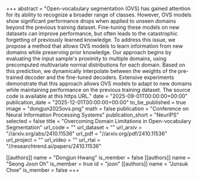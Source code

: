 +++
abstract = "Open-vocabulary segmentation (OVS) has gained attention for its ability to recognize a broader range of classes. However, OVS models show significant performance drops when applied to unseen domains beyond the previous training dataset. Fine-tuning these models on new datasets can improve performance, but often leads to the catastrophic forgetting of previously learned knowledge. To address this issue, we propose a method that allows OVS models to learn information from new domains while preserving prior knowledge. Our approach begins by evaluating the input sample's proximity to multiple domains, using precomputed multivariate normal distributions for each domain. Based on this prediction, we dynamically interpolate between the weights of the pre-trained decoder and the fine-tuned decoders. Extensive experiments demonstrate that this approach allows OVS models to adapt to new domains while maintaining performance on the previous training dataset. The source code is available at this https URL."
date = "2025-09-01T00:00:00+00:00"
publication_date = "2025-12-01T00:00:00+00:00"
to_be_published = true
image = "dongjun2025ovs.png"
math = false
publication = "Conference on Neural Information Processing Systems"
publication_short = "NeurIPS"
selected = false
title = "Overcoming Domain Limitations in Open-vocabulary Segmentation"
url_code = ""
url_dataset = ""
url_arxiv = "//arxiv.org/abs/2410.11536"
url_pdf = "//arxiv.org/pdf/2410.11536"
url_project = ""
url_video = ""
url_rtai = "//researchtrend.ai/papers/2410.11536"

[[authors]]
    name = "Dongjun Hwang"
    is_member = false
[[authors]]
    name = "Seong Joon Oh"
    is_member = true
    id = "joon"
[[authors]]
    name = "Junsuk Choe"
    is_member = false
+++

